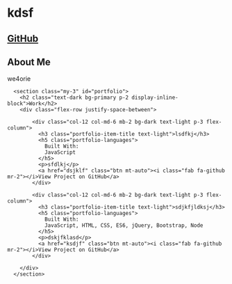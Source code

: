 

# kdsf

## [GitHub](https://github.com/sdlkj)


## About Me 

we4orie
    

      <section class="my-3" id="portfolio">
        <h2 class="text-dark bg-primary p-2 display-inline-block">Work</h2>
        <div class="flex-row justify-space-between">
        
            <div class="col-12 col-md-6 mb-2 bg-dark text-light p-3 flex-column">
              <h3 class="portfolio-item-title text-light">lsdfkj</h3>
              <h5 class="portfolio-languages">
                Built With:
                JavaScript
              </h5>
              <p>sfdlkj</p>
              <a href="dsjklf" class="btn mt-auto"><i class="fab fa-github mr-2"></i>View Project on GitHub</a>
            </div>
          
            <div class="col-12 col-md-6 mb-2 bg-dark text-light p-3 flex-column">
              <h3 class="portfolio-item-title text-light">sdjkfjldksj</h3>
              <h5 class="portfolio-languages">
                Built With:
                JavaScript, HTML, CSS, ES6, jQuery, Bootstrap, Node
              </h5>
              <p>dskjfklasd</p>
              <a href="ksdjf" class="btn mt-auto"><i class="fab fa-github mr-2"></i>View Project on GitHub</a>
            </div>
          
        </div>
      </section>
    

    